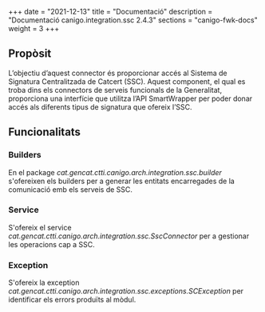 +++
date        = "2021-12-13"
title       = "Documentació"
description = "Documentació canigo.integration.ssc 2.4.3"
sections    = "canigo-fwk-docs"
weight      = 3
+++

## Propòsit

L’objectiu d’aquest connector és proporcionar accés al Sistema de Signatura Centralitzada de Catcert (SSC). Aquest component, el qual es troba dins els connectors de serveis funcionals de la Generalitat, proporciona una interfície que utilitza l’API SmartWrapper per poder donar accés als diferents tipus de signatura que ofereix l’SSC.

## Funcionalitats

### Builders

En el package *cat.gencat.ctti.canigo.arch.integration.ssc.builder* s'ofereixen els builders per a generar les entitats encarregades de la comunicació emb els serveis de SSC.

### Service

S'ofereix el service *cat.gencat.ctti.canigo.arch.integration.ssc.SscConnector* per a gestionar les operacions cap a SSC.

### Exception

S'ofereix la exception *cat.gencat.ctti.canigo.arch.integration.ssc.exceptions.SCException* per identificar els errors produïts al mòdul.
